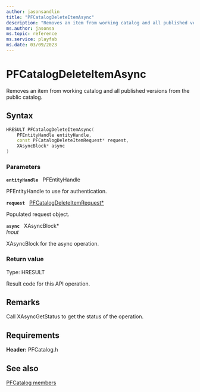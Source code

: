 ```yaml
---
author: jasonsandlin
title: "PFCatalogDeleteItemAsync"
description: "Removes an item from working catalog and all published versions from the public catalog."
ms.author: jasonsa
ms.topic: reference
ms.service: playfab
ms.date: 03/09/2023
---
```


# PFCatalogDeleteItemAsync  

Removes an item from working catalog and all published versions from the public catalog.  

## Syntax  
  
```cpp
HRESULT PFCatalogDeleteItemAsync(  
    PFEntityHandle entityHandle,  
    const PFCatalogDeleteItemRequest* request,  
    XAsyncBlock* async  
)  
```  
  
### Parameters  
  
**`entityHandle`** &nbsp; PFEntityHandle  
  
PFEntityHandle to use for authentication.  
  
**`request`** &nbsp; [PFCatalogDeleteItemRequest*](../../pfcatalogtypes/structs/pfcatalogdeleteitemrequest.md)  
  
Populated request object.  
  
**`async`** &nbsp; XAsyncBlock*  
*_Inout_*  
  
XAsyncBlock for the async operation.  
  
  
### Return value
Type: HRESULT
  
Result code for this API operation.
  
## Remarks  
  
Call XAsyncGetStatus to get the status of the operation.
  
## Requirements  
  
**Header:** PFCatalog.h
  
## See also  
[PFCatalog members](../pfcatalog_members.md)  

  
  
